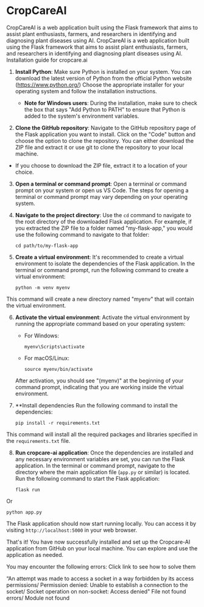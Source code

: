 # CropCareAI
CropCareAI is a web application built using the Flask framework that aims to assist plant enthusiasts, farmers, and researchers in identifying and diagnosing plant diseases using AI.
CropCareAI is a web application built using the Flask framework that aims to assist plant enthusiasts, farmers, and researchers in identifying and diagnosing plant diseases using AI.
Installation guide for cropcare.ai

1. **Install Python**: 
Make sure Python is installed on your system. You can download the latest version of Python from the official Python website (https://www.python.org/) Choose the appropriate installer for your operating system and follow the installation instructions.
   - **Note for Windows users**: During the installation, make sure to check the box that says "Add Python to PATH" to ensure that Python is added to the system's environment variables.

2.  **Clone the GitHub repository**: 
Navigate to the GitHub repository page of the Flask application you want to install. Click on the "Code" button and choose the option to clone the repository. You can either download the ZIP file and extract it or use git to clone the repository to your local machine.
   - If you choose to download the ZIP file, extract it to a location of your choice.

3. **Open a terminal or command prompt**: 
Open a terminal or command prompt on your system or open us VS Code. The steps for opening a terminal or command prompt may vary depending on your operating system.

4. **Navigate to the project directory**: Use the `cd` command to navigate to the root directory of the downloaded Flask application. For example, if you extracted the ZIP file to a folder named "my-flask-app," you would use the following command to navigate to that folder:

   ```
   cd path/to/my-flask-app
   ```




5. **Create a virtual environment**: It's recommended to create a virtual environment to isolate the dependencies of the Flask application. In the terminal or command prompt, run the following command to create a virtual environment:
   ```
   python -m venv myenv
   ```
 This command will create a new directory named "myenv" that will contain the virtual environment.

6. **Activate the virtual environment**: Activate the virtual environment by running the appropriate command based on your operating system:
   - For Windows:
     ```
     myenv\Scripts\activate
     ```
   - For macOS/Linux:
     ```
     source myenv/bin/activate
     ```

   After activation, you should see "(myenv)" at the beginning of your command prompt, indicating that you are working inside the virtual environment.
7. **Install dependencies
Run the following command to install the dependencies:
   ```
   pip install -r requirements.txt
   ```
 This command will install all the required packages and libraries specified in the `requirements.txt` file.



8. **Run cropcare-ai application**: 
Once the dependencies are installed and any necessary environment variables are set, you can run the Flask application. In the terminal or command prompt, navigate to the directory where the main application file (`app.py` or similar) is located. Run the following command to start the Flask application:
   ```
   flask run
   ```
Or 
   ```
   python app.py
   ```

   The Flask application should now start running locally. You can access it by visiting `http://localhost:5000` in your web browser.

That's it! You have now successfully installed and set up the Cropcare-AI application from GitHub on your local machine. You can explore and use the application as needed.

You may encounter the following errors:
Click link to see how to solve them



“An attempt was made to access a socket in a way forbidden by its access permissions/ Permission denied: Unable to establish a connection to the socket/ Socket operation on non-socket: Access denied"
File not found errors/ Module not found
